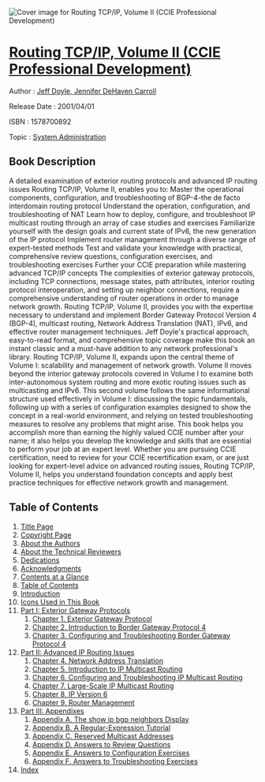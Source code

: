 ![Cover image for Routing TCP/IP, Volume II (CCIE Professional Development)](https://imgdetail.ebookreading.net/cover/cover/system_admin/EB1578700892.jpg)

[Routing TCP/IP, Volume II (CCIE Professional Development)](https://ebookreading.net/view/book/Routing+TCP%2FIP%2C+Volume+II+%28CCIE+Professional+Development%29-EB1578700892_1.html "Routing TCP/IP, Volume II (CCIE Professional Development)")
====================================================================================================================

Author : [Jeff Doyle](https://ebookreading.net/search/author/Jeff+Doyle),[ Jennifer DeHaven Carroll](https://ebookreading.net/search/author/+Jennifer+DeHaven+Carroll)

Release Date : 2001/04/01

ISBN : 1578700892

Topic : [System Administration](https://ebookreading.net/search/category/system-administration)

Book Description
-----------------

A detailed examination of exterior routing protocols and advanced IP routing issues
Routing TCP/IP, Volume II, enables you to:
Master the operational components, configuration, and troubleshooting of BGP-4-the de facto interdomain routing protocol
Understand the operation, configuration, and troubleshooting of NAT
Learn how to deploy, configure, and troubleshoot IP multicast routing through an array of case studies and exercises
Familiarize yourself with the design goals and current state of IPv6, the new generation of the IP protocol
Implement router management through a diverse range of expert-tested methods
Test and validate your knowledge with practical, comprehensive review questions, configuration exercises, and troubleshooting exercises
Further your CCIE preparation while mastering advanced TCP/IP concepts
The complexities of exterior gateway protocols, including TCP connections, message states, path attributes, interior routing protocol interoperation, and setting up neighbor connections, require a comprehensive understanding of router operations in order to manage network growth. Routing TCP/IP, Volume II, provides you with the expertise necessary to understand and implement Border Gateway Protocol Version 4 (BGP-4), multicast routing, Network Address Translation (NAT), IPv6, and effective router management techniques. Jeff Doyle's practical approach, easy-to-read format, and comprehensive topic coverage make this book an instant classic and a must-have addition to any network professional's library.
Routing TCP/IP, Volume II, expands upon the central theme of Volume I: scalability and management of network growth. Volume II moves beyond the interior gateway protocols covered in Volume I to examine both inter-autonomous system routing and more exotic routing issues such as multicasting and IPv6. This second volume follows the same informational structure used effectively in Volume I: discussing the topic fundamentals, following up with a series of configuration examples designed to show the concept in a real-world environment, and relying on tested troubleshooting measures to resolve any problems that might arise. This book helps you accomplish more than earning the highly valued CCIE number after your name; it also helps you develop the knowledge and skills that are essential to perform your job at an expert level. Whether you are pursuing CCIE certification, need to review for your CCIE recertification exam, or are just looking for expert-level advice on advanced routing issues, Routing TCP/IP, Volume II, helps you understand foundation concepts and apply best practice techniques for effective network growth and management.
              
Table of Contents
-----------------

1. [Title Page](https://ebookreading.net/view/book/Routing+TCP%2FIP%2C+Volume+II+%28CCIE+Professional+Development%29-EB1578700892_2.html)
1. [Copyright Page](https://ebookreading.net/view/book/Routing+TCP%2FIP%2C+Volume+II+%28CCIE+Professional+Development%29-EB1578700892_3.html)
1. [About the Authors](https://ebookreading.net/view/book/Routing+TCP%2FIP%2C+Volume+II+%28CCIE+Professional+Development%29-EB1578700892_4.html)
1. [About the Technical Reviewers](https://ebookreading.net/view/book/Routing+TCP%2FIP%2C+Volume+II+%28CCIE+Professional+Development%29-EB1578700892_5.html)
1. [Dedications](https://ebookreading.net/view/book/Routing+TCP%2FIP%2C+Volume+II+%28CCIE+Professional+Development%29-EB1578700892_6.html)
1. [Acknowledgments](https://ebookreading.net/view/book/Routing+TCP%2FIP%2C+Volume+II+%28CCIE+Professional+Development%29-EB1578700892_7.html)
1. [Contents at a Glance](https://ebookreading.net/view/book/Routing+TCP%2FIP%2C+Volume+II+%28CCIE+Professional+Development%29-EB1578700892_8.html)
1. [Table of Contents](https://ebookreading.net/view/book/Routing+TCP%2FIP%2C+Volume+II+%28CCIE+Professional+Development%29-EB1578700892_9.html)
1. [Introduction](https://ebookreading.net/view/book/Routing+TCP%2FIP%2C+Volume+II+%28CCIE+Professional+Development%29-EB1578700892_10.html)
1. [Icons Used in This Book](https://ebookreading.net/view/book/Routing+TCP%2FIP%2C+Volume+II+%28CCIE+Professional+Development%29-EB1578700892_11.html)
1. [Part I: Exterior Gateway Protocols](https://ebookreading.net/view/book/Routing+TCP%2FIP%2C+Volume+II+%28CCIE+Professional+Development%29-EB1578700892_12.html)
    1. [Chapter 1. Exterior Gateway Protocol](https://ebookreading.net/view/book/Routing+TCP%2FIP%2C+Volume+II+%28CCIE+Professional+Development%29-EB1578700892_13.html)
    1. [Chapter 2. Introduction to Border Gateway Protocol 4](https://ebookreading.net/view/book/Routing+TCP%2FIP%2C+Volume+II+%28CCIE+Professional+Development%29-EB1578700892_14.html)
    1. [Chapter 3. Configuring and Troubleshooting Border Gateway Protocol 4](https://ebookreading.net/view/book/Routing+TCP%2FIP%2C+Volume+II+%28CCIE+Professional+Development%29-EB1578700892_15.html)
1. [Part II: Advanced IP Routing Issues](https://ebookreading.net/view/book/Routing+TCP%2FIP%2C+Volume+II+%28CCIE+Professional+Development%29-EB1578700892_17.html)
    1. [Chapter 4. Network Address Translation](https://ebookreading.net/view/book/Routing+TCP%2FIP%2C+Volume+II+%28CCIE+Professional+Development%29-EB1578700892_18.html)
    1. [Chapter 5. Introduction to IP Multicast Routing](https://ebookreading.net/view/book/Routing+TCP%2FIP%2C+Volume+II+%28CCIE+Professional+Development%29-EB1578700892_19.html)
    1. [Chapter 6. Configuring and Troubleshooting IP Multicast Routing](https://ebookreading.net/view/book/Routing+TCP%2FIP%2C+Volume+II+%28CCIE+Professional+Development%29-EB1578700892_20.html)
    1. [Chapter 7. Large-Scale IP Multicast Routing](https://ebookreading.net/view/book/Routing+TCP%2FIP%2C+Volume+II+%28CCIE+Professional+Development%29-EB1578700892_21.html)
    1. [Chapter 8. IP Version 6](https://ebookreading.net/view/book/Routing+TCP%2FIP%2C+Volume+II+%28CCIE+Professional+Development%29-EB1578700892_22.html)
    1. [Chapter 9. Router Management](https://ebookreading.net/view/book/Routing+TCP%2FIP%2C+Volume+II+%28CCIE+Professional+Development%29-EB1578700892_23.html)
1. [Part III: Appendixes](https://ebookreading.net/view/book/Routing+TCP%2FIP%2C+Volume+II+%28CCIE+Professional+Development%29-EB1578700892_24.html)
    1. [Appendix A. The show ip bgp neighbors Display](https://ebookreading.net/view/book/Routing+TCP%2FIP%2C+Volume+II+%28CCIE+Professional+Development%29-EB1578700892_25.html)
    1. [Appendix B. A Regular-Expression Tutorial](https://ebookreading.net/view/book/Routing+TCP%2FIP%2C+Volume+II+%28CCIE+Professional+Development%29-EB1578700892_26.html)
    1. [Appendix C. Reserved Multicast Addresses](https://ebookreading.net/view/book/Routing+TCP%2FIP%2C+Volume+II+%28CCIE+Professional+Development%29-EB1578700892_27.html)
    1. [Appendix D. Answers to Review Questions](https://ebookreading.net/view/book/Routing+TCP%2FIP%2C+Volume+II+%28CCIE+Professional+Development%29-EB1578700892_28.html)
    1. [Appendix E. Answers to Configuration Exercises](https://ebookreading.net/view/book/Routing+TCP%2FIP%2C+Volume+II+%28CCIE+Professional+Development%29-EB1578700892_29.html)
    1. [Appendix F. Answers to Troubleshooting Exercises](https://ebookreading.net/view/book/Routing+TCP%2FIP%2C+Volume+II+%28CCIE+Professional+Development%29-EB1578700892_30.html)
1. [Index](https://ebookreading.net/view/book/Routing+TCP%2FIP%2C+Volume+II+%28CCIE+Professional+Development%29-EB1578700892_31.html)
